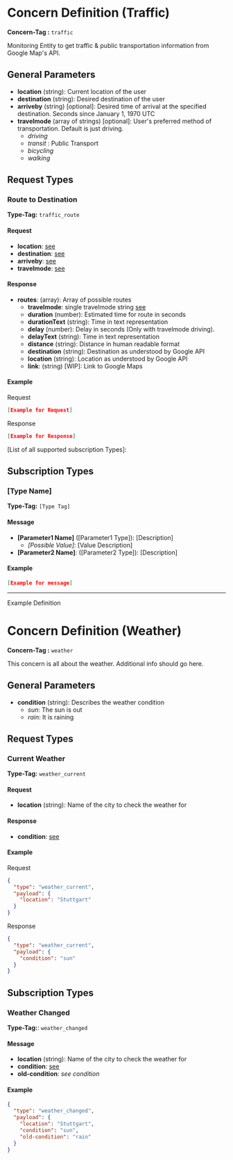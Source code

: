 # Concern Definition (Traffic)

**Concern-Tag :** `traffic`

Monitoring Entity to get traffic & public transportation information from Google Map's API.

## General Parameters

- **location** (string): Current location of the user
- **destination** (string): Desired destination of the user
- **arriveby** (string) [optional]: Desired time of arrival at the specified destination. Seconds since January 1, 1970 UTC
- **travelmode** (array of strings) [optional]: User's preferred method of transportation. Default is just driving.
  - _driving_
  - _transit_ : Public Transport
  - _bicycling_
  - _walking_

## Request Types

### Route to Destination

**Type-Tag:** `traffic_route`

#### Request

- **location**: [see](#general-parameters)
- **destination**: [see](#general-parameters)
- **arriveby**: [see](#general-parameters)
- **travelmode**: [see](#general-parameters)

#### Response

- **routes**: (array): Array of possible routes
  - **travelmode**: single travelmode string [see](#general-parameters)
  - **duration** (number): Estimated time for route in seconds
  - **durationText** (string): Time in text representation
  - **delay** (number): Delay in seconds (Only with travelmode driving).
  - **delayText** (string): Time in text representation
  - **distance** (string): Distance in human readable format
  - **destination** (string): Destination as understood by Google API
  - **location** (string): Location as understood by Google API
  - **link**: (string) [WIP]: Link to Google Maps

#### Example

Request

```json
[Example for Request]
```

Response

```json
[Example for Response]
```

[List of all supported subscription Types]:

## Subscription Types

### [Type Name]

**Type-Tag:** `[Type Tag]`

#### Message

- **[Parameter1 Name]** ([Parameter1 Type]): [Description]
  - _[Possible Value]_: [Value Description]
- **[Parameter2 Name]**: ([Parameter2 Type]): [Description]

#### Example

```json
[Example for message]
```

---

Example Definition

# Concern Definition (Weather)

**Concern-Tag :** `weather`

This concern is all about the weather. Additional info should go here.

## General Parameters

- **condition** (string): Describes the weather condition
  - _sun_: The sun is out
  - _rain_: It is raining

## Request Types

### Current Weather

**Type-Tag:** `weather_current`

#### Request

- **location** (string): Name of the city to check the weather for

#### Response

- **condition**: [see](#general-parameters)

#### Example

Request

```json
{
  "type": "weather_current",
  "payload": {
    "location": "Stuttgart"
  }
}
```

Response

```json
{
  "type": "weather_current",
  "payload": {
    "condition": "sun"
  }
}
```

## Subscription Types

### Weather Changed

**Type-Tag:**: `weather_changed`

#### Message

- **location** (string): Name of the city to check the weather for
- **condition**: [see](#general-parameters)
- **old-condition**: _see condition_

#### Example

```json
{
  "type": "weather_changed",
  "payload": {
    "location": "Stuttgart",
    "condition": "sun",
    "old-condition": "rain"
  }
}
```
